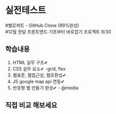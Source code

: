 # 실전테스트 
#벨로퍼트 - GitHub Clone (99%완성)<br>
#12월 한달 프론트앤드 기초부터 바로잡기 프로젝트 8/30

## 학습내용

1. HTML 실무 구조✔ 
2. CSS 실무 요소✔ -grid, flex
3. 웹표준, 웹접근성, 웹호환성✔<br>
4. JS google map api 연동✔
5. 반응형 웹 만들기 완성✔ - @media

## 직접 비교 해보세요
